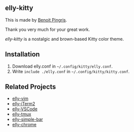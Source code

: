 ## elly-kitty

This is made by [Benoit Pingris](https://github.com/BenoitPingris).

Thank you very much for your great work.

*elly-kitty* is a nostalgic and brown-based Kitty color theme.

## Installation

1. Download elly.conf in `~/.config/kitty/elly.conf`.
2. Write `include ./elly.conf` in `~/.config/kitty/kitty.conf`.

## Related Projects

- [elly-vim](https://github.com/ulwlu/elly.vim)
- [elly-iTerm2](https://github.com/ulwlu/elly-iterm2)
- [elly-VSCode](https://github.com/ulwlu/elly-vscode)
- [elly-tmux](https://github.com/ulwlu/elly-tmux)
- [elly-simple-bar](https://github.com/ulwlu/elly-simple-bar)
- [elly-chrome](https://github.com/ulwlu/elly-chrome)
